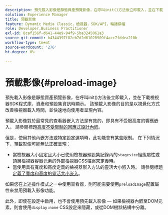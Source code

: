 ```yaml
---
description: 預先載入影像是靜態資產預覽影像，在呼叫init()方法後立即載入，並在下載檢視器SDK程式庫、資產和預設集資訊時顯示。 該預載入影像的目的是以視覺化方式改善檢視器載入時間，並快速地向使用者呈現內容。
solution: Experience Manager
title: 預載影像
feature: Dynamic Media Classic，檢視器，SDK/API，輪播橫幅
role: Developer,Business Practitioner
exl-id: 8caf156f-d641-44e9-94f9-5ba3245061a3
source-git-commit: b4344397f82eb7d2d61020909f4acc7fddea210b
workflow-type: tm+mt
source-wordcount: '276'
ht-degree: 0%

---
```


# 預載影像{#preload-image}

預先載入影像是靜態資產預覽影像，在呼叫init()方法後立即載入，並在下載檢視器SDK程式庫、資產和預設集資訊時顯示。 該預載入影像的目的是以視覺化方式改善檢視器載入時間，並快速地向使用者呈現內容。

預載入影像對於最常見的查看器嵌入方法是有效的，即具有不受限高度的響應嵌入。 請參閱標題[高度不受限制的回應式設計內嵌](../../c-html5-aem-asset-viewers/c-html5-aem-carousel/c-html5-aem-carousel.md#concept-b44f1df3c1c64d4e8b5565e7736bf95e)。

但是，使用其他內嵌方法或特定設定選項時，此功能會有某些限制。 在下列情況下，預載影像可能無法正確呈現：

* 當檢視器大小固定且大小已使用檢視器預設集記錄內的`stagesize`組態屬性或頂層檢視器容器元素的外部檢視器CSS檔案來定義時。
* 當使用具有寬度和高度定義的檢視器嵌入方法的靈活大小嵌入時。 請參閱標題[定義了寬度和高度的靈活大小嵌入](../../c-html5-aem-asset-viewers/c-html5-aem-interactive-images/c-html5-aem-interactive-images.md#section-6bb5d3c502544ad18a58eafe12a13435)。

如果您在上述操作模式之一中使用查看器，則可能需要使用`preloadImage`配置屬性來禁用預載入影像功能。

此外，即使在設定中啟用，也不會使用預先載入影像 — 如果檢視器內嵌至DOM元素，則會使用`display:none` CSS設定來隱藏，或從DOM樹狀結構中分離。
